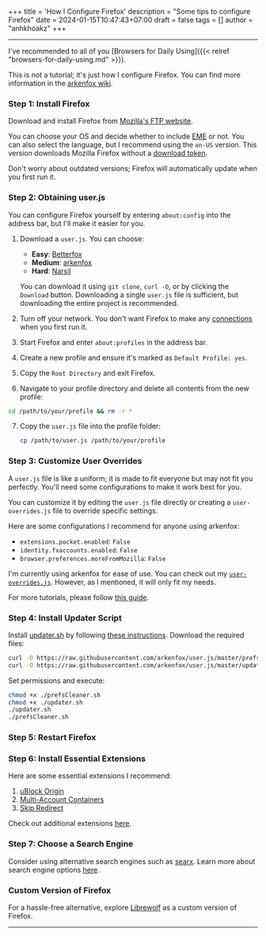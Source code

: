 +++
title = 'How I Configure Firefox'
description = "Some tips to configure Firefox"
date = 2024-01-15T10:47:43+07:00
draft = false
tags = []
author = "anhkhoakz"
+++

---

I've recommended to all of you [Browsers for Daily Using]({{< relref "browsers-for-daily-using.md" >}}).

This is not a tutorial; it's just how I configure Firefox. You can find more information in the [arkenfox wiki](https://github.com/arkenfox/user.js/wiki).

### Step 1: Install Firefox

Download and install Firefox from [Mozilla's FTP website](https://ftp.mozilla.org/pub/firefox/releases).

You can choose your OS and decide whether to include [EME](https://hsivonen.fi/eme/) or not. You can also select the language, but I recommend using the `en-US` version. This version downloads Mozilla Firefox without a [download token](https://bugzilla.mozilla.org/show_bug.cgi?id=1677497#c0).

Don't worry about outdated versions; Firefox will automatically update when you first run it.

### Step 2: Obtaining user.js

You can configure Firefox yourself by entering `about:config` into the address bar, but I'll make it easier for you.

1. Download a `user.js`. You can choose:
    - **Easy**: [Betterfox](https://github.com/yokoffing/Betterfox/)
    - **Medium**: [arkenfox](https://github.com/arkenfox/user.js/)
    - **Hard**: [Narsil](https://git.nixnet.services/Narsil/desktop_user.js/)

    You can download it using `git clone`, `curl -O`, or by clicking the `Download` button. Downloading a single `user.js` file is sufficient, but downloading the entire project is recommended.

2. Turn off your network. You don't want Firefox to make any [connections](https://sizeof.cat/post/web-browser-telemetry/#mozilla-firefox) when you first run it.
3. Start Firefox and enter `about:profiles` in the address bar.
4. Create a new profile and ensure it's marked as `Default Profile: yes`.
5. Copy the `Root Directory` and exit Firefox.
6. Navigate to your profile directory and delete all contents from the new profile:
```sh
cd /path/to/your/profile && rm -r *
```
7. Copy the `user.js` file into the profile folder:
    ```sh
    cp /path/to/user.js /path/to/your/profile
    ```

### Step 3: Customize User Overrides

A `user.js` file is like a uniform; it is made to fit everyone but may not fit you perfectly. You'll need some configurations to make it work best for you.

You can customize it by editing the `user.js` file directly or creating a `user-overrides.js` file to override specific settings.

Here are some configurations I recommend for anyone using arkenfox:

-   `extensions.pocket.enabled`: `False`
-   `identity.fxaccounts.enabled`: `False`
-   `browser.preferences.moreFromMozilla`: `False`

I'm currently using arkenfox for ease of use. You can check out my [`user-overrides.js`](https://paste.sr.ht/~anhkhoakz/928da4827f209d1963c125669e842a4e1ee3876a). However, as I mentioned, it will only fit my needs.

For more tutorials, please follow [this guide](https://github.com/arkenfox/user.js/wiki/3.1-Overrides).

### Step 4: Install Updater Script

Install [updater.sh](https://raw.githubusercontent.com/arkenfox/user.js/master/updater.sh) by following [these instructions](https://github.com/arkenfox/user.js/wiki/3.4-Apply-&-Update-&-Maintain). Download the required files:

```sh
curl -O https://raw.githubusercontent.com/arkenfox/user.js/master/prefsCleaner.sh
curl -O https://raw.githubusercontent.com/arkenfox/user.js/master/updater.sh
```

Set permissions and execute:

```sh
chmod +x ./prefsCleaner.sh
chmod +x ./updater.sh
./updater.sh
./prefsCleaner.sh
```

### Step 5: Restart Firefox

### Step 6: Install Essential Extensions

Here are some essential extensions I recommend:

1. [uBlock Origin](https://github.com/gorhill/uBlock)
2. [Multi-Account Containers](https://github.com/mozilla/multi-account-containers)
3. [Skip Redirect](https://github.com/sblask/webextension-skip-redirect)

Check out additional extensions [here](https://github.com/arkenfox/user.js/wiki/4.1-Extensions).

### Step 7: Choose a Search Engine

Consider using alternative search engines such as [searx](https://searx.github.io/searx/). Learn more about search engine options [here](https://digdeeper.neocities.org/articles/search).

### Custom Version of Firefox

For a hassle-free alternative, explore [Librewolf](https://librewolf.net/) as a custom version of Firefox.

---
